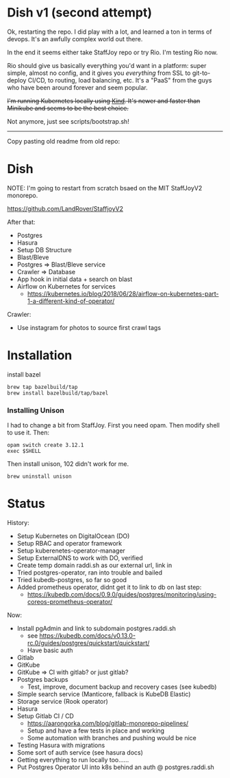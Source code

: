 # Dish v1 (second attempt)

Ok, restarting the repo. I did play with a lot, and learned a ton in terms of
devops. It's an awfully complex world out there.

In the end it seems either take StaffJoy repo or try Rio. I'm testing Rio now.

Rio should give us basically everything you'd want in a platform: super simple,
almost no config, and it gives you _everything_ from SSL to git-to-deploy CI/CD,
to routing, load balancing, etc. It's a "PaaS" from the guys who have been
around forever and seem popular.

~~I'm running Kubernetes locally using [Kind](https://kind.sigs.k8s.io/). It's
newer and faster than Minikube and seems to be the best choice.~~

Not anymore, just see scripts/bootstrap.sh!

---

Copy pasting old readme from old repo:

# Dish

NOTE: I'm going to restart from scratch bsaed on the MIT StaffJoyV2 monorepo.

https://github.com/LandRover/StaffjoyV2

After that:

- Postgres
- Hasura
- Setup DB Structure
- Blast/Bleve
- Postgres => Blast/Bleve service
- Crawler => Database
- App hook in initial data + search on blast
- Airflow on Kubernetes for services
  - https://kubernetes.io/blog/2018/06/28/airflow-on-kubernetes-part-1-a-different-kind-of-operator/

Crawler:

- Use instagram for photos to source first crawl tags

# Installation

install bazel

```
brew tap bazelbuild/tap
brew install bazelbuild/tap/bazel
```

### Installing Unison

I had to change a bit from StaffJoy. First you need opam. Then modify shell to
use it. Then:

```
opam switch create 3.12.1
exec $SHELL
```

Then install unison, 102 didn't work for me.

```
brew uninstall unison

```

# Status

History:

- Setup Kubernetes on DigitalOcean (DO)
- Setup RBAC and operator framework
- Setup kuberenetes-operator-manager
- Setup ExternalDNS to work with DO, verified
- Create temp domain raddi.sh as our external url, link in
- Tried postgres-operator, ran into trouble and bailed
- Tried kubedb-postgres, so far so good
- Added prometheus operator, didnt get it to link to db on last step:
  - https://kubedb.com/docs/0.9.0/guides/postgres/monitoring/using-coreos-prometheus-operator/

Now:

- Install pgAdmin and link to subdomain postgres.raddi.sh
  - see
    https://kubedb.com/docs/v0.13.0-rc.0/guides/postgres/quickstart/quickstart/
  - Have basic auth
- Gitlab
- GitKube
- GitKube => CI with gitlab? or just gitlab?
- Postgres backups
  - Test, improve, document backup and recovery cases (see kubedb)
- Simple search service (Manticore, fallback is KubeDB Elastic)
- Storage service (Rook operator)
- Hasura
- Setup Gitlab CI / CD
  - https://aarongorka.com/blog/gitlab-monorepo-pipelines/
  - Setup and have a few tests in place and working
  - Some automation with branches and pushing would be nice
- Testing Hasura with migrations
- Some sort of auth service (see hasura docs)
- Getting everything to run locally too......
- Put Postgres Operator UI into k8s behind an auth @ postgres.raddi.sh
